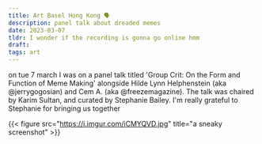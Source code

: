 ```yaml
---
title: Art Basel Hong Kong 🗣
description: panel talk about dreaded memes
date: 2023-03-07
tldr: I wonder if the recording is gonna go online hmm 
draft: 
tags: art
---
```


on tue 7 march I was on a panel talk titled 'Group Crit: On the Form and Function of Meme Making' alongside Hilde Lynn Helphenstein (aka @jerrygogosian) and Cem A. (aka @freezemagazine). The talk was chaired by Karim Sultan, and curated by Stephanie Bailey. I'm really grateful to Stephanie for bringing us together 

{{< figure src="https://i.imgur.com/iCMYQVD.jpg" title="a sneaky screenshot" >}}

